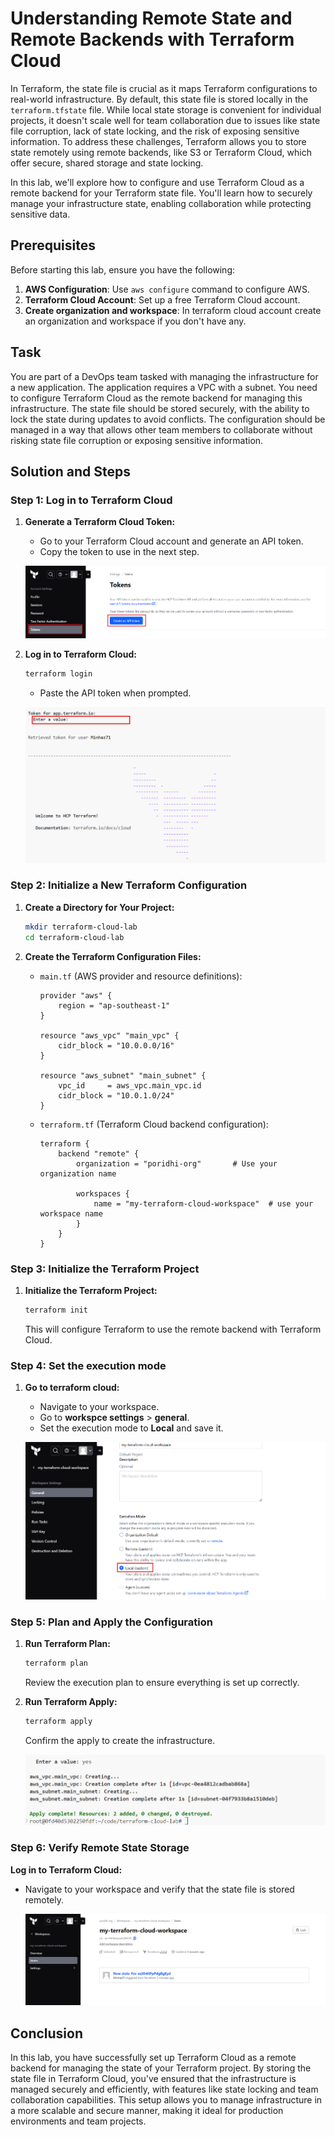 # Understanding Remote State and Remote Backends with Terraform Cloud

In Terraform, the state file is crucial as it maps Terraform configurations to real-world infrastructure. By default, this state file is stored locally in the `terraform.tfstate` file. While local state storage is convenient for individual projects, it doesn't scale well for team collaboration due to issues like state file corruption, lack of state locking, and the risk of exposing sensitive information. To address these challenges, Terraform allows you to store state remotely using remote backends, like S3 or Terraform Cloud, which offer secure, shared storage and state locking.

In this lab, we'll explore how to configure and use Terraform Cloud as a remote backend for your Terraform state file. You'll learn how to securely manage your infrastructure state, enabling collaboration while protecting sensitive data.


## **Prerequisites**

Before starting this lab, ensure you have the following:

1. **AWS Configuration**: Use `aws configure` command to configure AWS.
2. **Terraform Cloud Account**: Set up a free Terraform Cloud account.
3. **Create organization and workspace**: In terraform cloud account create an organization and workspace if you don't have any.

## **Task**

You are part of a DevOps team tasked with managing the infrastructure for a new application. The application requires a VPC with a subnet. You need to configure Terraform Cloud as the remote backend for managing this infrastructure. The state file should be stored securely, with the ability to lock the state during updates to avoid conflicts. The configuration should be managed in a way that allows other team members to collaborate without risking state file corruption or exposing sensitive information.


## **Solution and Steps**

### **Step 1: Log in to Terraform Cloud**

1. **Generate a Terraform Cloud Token:**
   - Go to your Terraform Cloud account and generate an API token.
   - Copy the token to use in the next step.

   ![alt text](image.png)

2. **Log in to Terraform Cloud:**
   ```bash
   terraform login
   ```
   - Paste the API token when prompted.

   ![alt text](image-1.png)

### **Step 2: Initialize a New Terraform Configuration**

1. **Create a Directory for Your Project:**
   ```bash
   mkdir terraform-cloud-lab
   cd terraform-cloud-lab
   ```

2. **Create the Terraform Configuration Files:**

    - `main.tf` (AWS provider and resource definitions):
        ```hcl
        provider "aws" {
            region = "ap-southeast-1"
        }

        resource "aws_vpc" "main_vpc" {
            cidr_block = "10.0.0.0/16"
        }

        resource "aws_subnet" "main_subnet" {
            vpc_id     = aws_vpc.main_vpc.id
            cidr_block = "10.0.1.0/24"
        }
        ```

   - `terraform.tf` (Terraform Cloud backend configuration):
    
        ```hcl
        terraform {
            backend "remote" {
                organization = "poridhi-org"       # Use your organization name

                workspaces {
                    name = "my-terraform-cloud-workspace"  # use your workspace name
                }
            }
        }
        ```

### **Step 3: Initialize the Terraform Project**

1. **Initialize the Terraform Project:**
   ```bash
   terraform init
   ```
   This will configure Terraform to use the remote backend with Terraform Cloud.


### **Step 4: Set the execution mode**

1. **Go to terraform cloud:**
    - Navigate to your workspace.
    - Go to **workspce settings** > **general**.
    - Set the execution mode to **Local** and save it.

    ![alt text](image-3.png)


### **Step 5: Plan and Apply the Configuration**

1. **Run Terraform Plan:**
   ```bash
   terraform plan
   ```
   Review the execution plan to ensure everything is set up correctly.

2. **Run Terraform Apply:**
   ```bash
   terraform apply
   ```
   Confirm the apply to create the infrastructure.

    ![alt text](image-4.png)

### **Step 6: Verify Remote State Storage**

**Log in to Terraform Cloud:**
- Navigate to your workspace and verify that the state file is stored remotely.

    ![alt text](image-2.png)


## Conclusion

In this lab, you have successfully set up Terraform Cloud as a remote backend for managing the state of your Terraform project. By storing the state file in Terraform Cloud, you've ensured that the infrastructure is managed securely and efficiently, with features like state locking and team collaboration capabilities. This setup allows you to manage infrastructure in a more scalable and secure manner, making it ideal for production environments and team projects.
